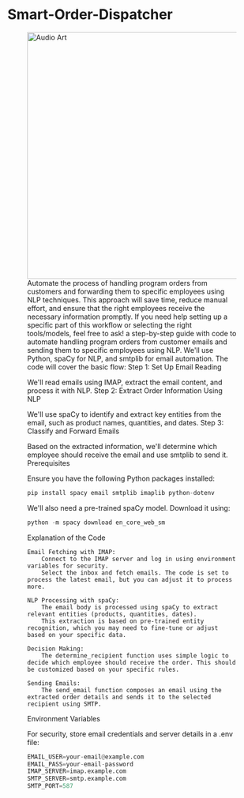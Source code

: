 # Smart-Order-Dispatcher

<figure>
        <img src="https://fieldedge.com/wp-content/uploads/2020/09/dispatching_board_magnified-600x328.png" alt ="Audio Art" style='width:800px;height:500px;'>
        <figcaption>
Automate the process of handling program orders from customers and forwarding them to specific employees using NLP techniques. 
This approach will save time, reduce manual effort, and ensure that the right employees receive the necessary information promptly. If you need help setting up a specific part of this workflow or selecting the right tools/models, feel free to ask!                
a step-by-step guide with code to automate handling program orders from customer emails and sending them to specific employees using NLP. We'll use Python, spaCy for NLP, and smtplib for email automation. The code will cover the basic flow:
Step 1: Set Up Email Reading

We'll read emails using IMAP, extract the email content, and process it with NLP.
Step 2: Extract Order Information Using NLP

We'll use spaCy to identify and extract key entities from the email, such as product names, quantities, and dates.
Step 3: Classify and Forward Emails

Based on the extracted information, we'll determine which employee should receive the email and use smtplib to send it.
Prerequisites

Ensure you have the following Python packages installed:

```python
pip install spacy email smtplib imaplib python-dotenv
```
We'll also need a pre-trained spaCy model. Download it using:

```python
python -m spacy download en_core_web_sm
```
Explanation of the Code

    Email Fetching with IMAP:
        Connect to the IMAP server and log in using environment variables for security.
        Select the inbox and fetch emails. The code is set to process the latest email, but you can adjust it to process more.

    NLP Processing with spaCy:
        The email body is processed using spaCy to extract relevant entities (products, quantities, dates).
        This extraction is based on pre-trained entity recognition, which you may need to fine-tune or adjust based on your specific data.

    Decision Making:
        The determine_recipient function uses simple logic to decide which employee should receive the order. This should be customized based on your specific rules.

    Sending Emails:
        The send_email function composes an email using the extracted order details and sends it to the selected recipient using SMTP.

Environment Variables

For security, store email credentials and server details in a .env file:
```python
EMAIL_USER=your-email@example.com
EMAIL_PASS=your-email-password
IMAP_SERVER=imap.example.com
SMTP_SERVER=smtp.example.com
SMTP_PORT=587
```

